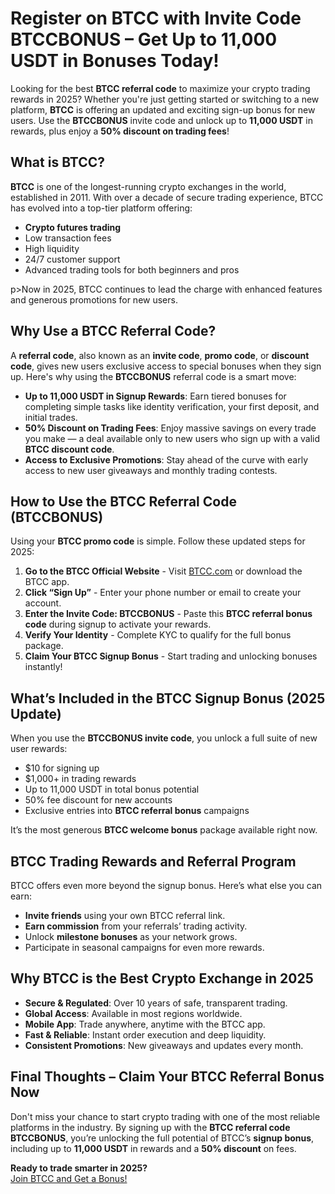 
  <h1>Register on BTCC with Invite Code BTCCBONUS – Get Up to 11,000 USDT in Bonuses Today!</h1>
      <p>Looking for the best <strong>BTCC referral code</strong> to maximize your crypto trading rewards in 2025? Whether you're just getting started or switching to a new platform, <strong>BTCC</strong> is offering an updated and exciting sign-up bonus for new users. Use the <strong>BTCCBONUS</strong> invite code and unlock up to <strong>11,000 USDT</strong> in rewards, plus enjoy a <strong>50% discount on trading fees</strong>!</p>
  </header>

  <section>
      <h2>What is BTCC?</h2>
      <p><strong>BTCC</strong> is one of the longest-running crypto exchanges in the world, established in 2011. With over a decade of secure trading experience, BTCC has evolved into a top-tier platform offering:</p>
      <ul>
          <li><strong>Crypto futures trading</strong></li>
          <li>Low transaction fees</li>
            <li>High liquidity</li>
            <li>24/7 customer support</li>
            <li>Advanced trading tools for both beginners and pros</li>
        </ul>
        p>Now in 2025, BTCC continues to lead the charge with enhanced features and generous promotions for new users.</p>
    </section>

  <section>
      <h2>Why Use a BTCC Referral Code?</h2>
      <p>A <strong>referral code</strong>, also known as an <strong>invite code</strong>, <strong>promo code</strong>, or <strong>discount code</strong>, gives new users exclusive access to special bonuses when they sign up. Here's why using the <strong>BTCCBONUS</strong> referral code is a smart move:</p>
      <ul>
          <li><strong>Up to 11,000 USDT in Signup Rewards</strong>: Earn tiered bonuses for completing simple tasks like identity verification, your first deposit, and initial trades.</li>
          <li><strong>50% Discount on Trading Fees</strong>: Enjoy massive savings on every trade you make — a deal available only to new users who sign up with a valid <strong>BTCC discount code</strong>.</li>
          <li><strong>Access to Exclusive Promotions</strong>: Stay ahead of the curve with early access to new user giveaways and monthly trading contests.</li>
      </ul>
  </section>

  <section>
      <h2>How to Use the BTCC Referral Code (BTCCBONUS)</h2>
      <p>Using your <strong>BTCC promo code</strong> is simple. Follow these updated steps for 2025:</p>
      <ol>
          <li><strong>Go to the BTCC Official Website</strong> - Visit <a href="https://www.btcc.com">BTCC.com</a> or download the BTCC app.</li>
          <li><strong>Click “Sign Up”</strong> - Enter your phone number or email to create your account.</li>
          <li><strong>Enter the Invite Code: BTCCBONUS</strong> - Paste this <strong>BTCC referral bonus code</strong> during signup to activate your rewards.</li>
          <li><strong>Verify Your Identity</strong> - Complete KYC to qualify for the full bonus package.</li>
          <li><strong>Claim Your BTCC Signup Bonus</strong> - Start trading and unlocking bonuses instantly!</li>
      </ol>
    </section>
<section>
<h2>What’s Included in the BTCC Signup Bonus (2025 Update)</h2>
  <p>When you use the <strong>BTCCBONUS invite code</strong>, you unlock a full suite of new user rewards:</p>
  <ul>
  <li>$10 for signing up</li>
  <li>$1,000+ in trading rewards</li>
  <li>Up to 11,000 USDT in total bonus potential</li>
  <li>50% fee discount for new accounts</li>
  <li>Exclusive entries into <strong>BTCC referral bonus</strong> campaigns</li>
  </ul>
  <p>It’s the most generous <strong>BTCC welcome bonus</strong> package available right now.</p>
  </section>
<section>
  <h2>BTCC Trading Rewards and Referral Program</h2>
  <p>BTCC offers even more beyond the signup bonus. Here’s what else you can earn:</p>
  <ul>
  <li><strong>Invite friends</strong> using your own BTCC referral link.</li>
  <li><strong>Earn commission</strong> from your referrals’ trading activity.</li>
  <li>Unlock <strong>milestone bonuses</strong> as your network grows.</li>
  <li>Participate in seasonal campaigns for even more rewards.</li>
  </ul>
  </section>
<section>
<h2>Why BTCC is the Best Crypto Exchange in 2025</h2>
<ul>
<li><strong>Secure & Regulated</strong>: Over 10 years of safe, transparent trading.</li>
<li><strong>Global Access</strong>: Available in most regions worldwide.</li>
<li><strong>Mobile App</strong>: Trade anywhere, anytime with the BTCC app.</li>
<li><strong>Fast & Reliable</strong>: Instant order execution and deep liquidity.</li>
<li><strong>Consistent Promotions</strong>: New giveaways and updates every month.</li>
      </ul>
  </section>
<section>
      <h2>Final Thoughts – Claim Your BTCC Referral Bonus Now</h2>
      <p>Don't miss your chance to start crypto trading with one of the most reliable platforms in the industry. By signing up with the <strong>BTCC referral code</strong> <strong>BTCCBONUS</strong>, you’re unlocking the full potential of BTCC’s <strong>signup bonus</strong>, including up to <strong>11,000 USDT</strong> in rewards and a <strong>50% discount</strong> on fees.</p>
      <p><strong>Ready to trade smarter in 2025?</strong><br>
        <a href="https://partner.btcc.com/us/c/BTCCBONUS/9303" target="_blank">Join BTCC and Get a Bonus!</a>

</body>
</html>
